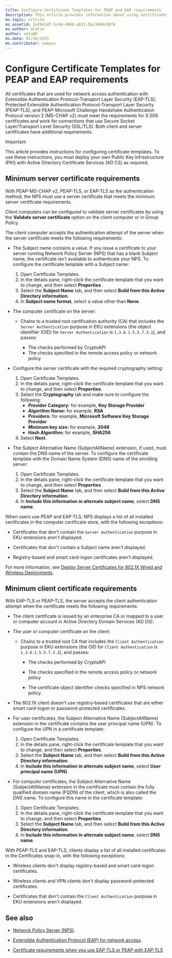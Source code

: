 ```yaml
---
title: Configure Certificate Templates for PEAP and EAP requirements
description: This article provides information about using certificates with Network Policy Server and Remote Access in Windows Server 2016.
ms.topic: article
ms.assetid: 2af0a1df-5c44-496b-ab11-5bc340dc96f0
ms.author: alalve
author: xelu86
ms.date: 01/16/2025
ms.contributor: samyun
---
```


# Configure Certificate Templates for PEAP and EAP requirements

All certificates that are used for network access authentication with Extensible Authentication Protocol-Transport Layer Security (EAP-TLS), Protected Extensible Authentication Protocol-Transport Layer Security (PEAP-TLS), and PEAP-Microsoft Challenge Handshake Authentication Protocol version 2 (MS-CHAP v2) must meet the requirements for X.509 certificates and work for connections that use Secure Socket Layer/Transport Level Security (SSL/TLS). Both client and server certificates have additional requirements.

> [!IMPORTANT]
> This article provides instructions for configuring certificate templates. To use these instructions, you must deploy your own Public Key Infrastructure (PKI) with Active Directory Certificate Services (AD CS) as required.

## Minimum server certificate requirements

With PEAP-MS-CHAP v2, PEAP-TLS, or EAP-TLS as the authentication method, the NPS must use a server certificate that meets the minimum server certificate requirements.

Client computers can be configured to validate server certificates by using the **Validate server certificate** option on the client computer or in Group Policy.

The client computer accepts the authentication attempt of the server when the server certificate meets the following requirements:

- The Subject name contains a value. If you issue a certificate to your server running Network Policy Server (NPS) that has a blank Subject name, the certificate isn't available to authenticate your NPS. To configure the certificate template with a Subject name:

  1. Open Certificate Templates.
  1. In the details pane, right-click the certificate template that you want to change, and then select **Properties** .
  1. Select the **Subject Name** tab, and then select **Build from this Active Directory information**.
  1. In **Subject name format**, select a value other than **None**.

- The computer certificate on the server:

  - Chains to a trusted root certification authority (CA) that includes the `Server Authentication` purpose in EKU extensions (the object identifier (OID) for `Server Authentication` is `1.3.6.1.5.5.7.3.1`), and passes:

    - The checks performed by CryptoAPI
    - The checks specified in the remote access policy or network policy

- Configure the server certificate with the required cryptography setting:

    1. Open Certificate Templates.
    1. In the details pane, right-click the certificate template that you want to change, and then select **Properties**.
    1. Select the **Cryptography** tab and make sure to configure the following:
       - **Provider Category:** for example, **Key Storage Provider**
       - **Algorithm Name:** for example, **RSA**
       - **Providers:** for example, **Microsoft Software Key Storage Provider**
       - **Minimum key size:** for example, **2048**
       - **Hash Algorithm:** for example, **SHA256**
    1. Select **Next**.

- The Subject Alternative Name (SubjectAltName) extension, if used, must contain the DNS name of the server. To configure the certificate template with the Domain Name System (DNS) name of the enrolling server:

  1. Open Certificate Templates.
  1. In the details pane, right-click the certificate template that you want to change, and then select **Properties** .
  1. Select the **Subject Name** tab, and then select **Build from this Active Directory information**.
  1. In **Include this information in alternate subject name**, select **DNS name**.

When users use PEAP and EAP-TLS, NPS displays a list of all installed certificates in the computer certificate store, with the following exceptions:

- Certificates that don't contain the `Server Authentication` purpose in EKU extensions aren't displayed.

- Certificates that don't contain a Subject name aren't displayed.

- Registry-based and smart card-logon certificates aren't displayed.

For more information, see [Deploy Server Certificates for 802.1X Wired and Wireless Deployments](../../core-network-guide/cncg/server-certs/deploy-server-certificates-for-802.1x-wired-and-wireless-deployments.md).

## Minimum client certificate requirements

With EAP-TLS or PEAP-TLS, the server accepts the client authentication attempt when the certificate meets the following requirements:

- The client certificate is issued by an enterprise CA or mapped to a user or computer account in Active Directory Domain Services (AD DS).

- The user or computer certificate on the client:

  - Chains to a trusted root CA that includes the `Client Authentication` purpose in EKU extensions (the OID for `Client Authentication` is `1.3.6.1.5.5.7.3.2`), and passes:
  
    - The checks performed by CryptoAPI

    - The checks specified in the remote access policy or network policy

    - The certificate object identifier checks specified in NPS network policy.

- The 802.1X client doesn't use registry-based certificates that are either smart card-logon or password-protected certificates.

- For user certificates, the Subject Alternative Name (SubjectAltName) extension in the certificate contains the user principal name (UPN). To configure the UPN in a certificate template:

  1. Open Certificate Templates.
  1. In the details pane, right-click the certificate template that you want to change, and then select **Properties**.
  1. Select the **Subject Name** tab, and then select **Build from this Active Directory information**.
  1. In **Include this information in alternate subject name**, select **User principal name (UPN)**.

- For computer certificates, the Subject Alternative Name (SubjectAltName) extension in the certificate must contain the fully qualified domain name (FQDN) of the client, which is also called the *DNS name*. To configure this name in the certificate template:

  1. Open Certificate Templates.
  1. In the details pane, right-click the certificate template that you want to change, and then select **Properties**.
  1. Select the **Subject Name** tab, and then select **Build from this Active Directory information**.
  1. In **Include this information in alternate subject name**, select **DNS name**.

With PEAP-TLS and EAP-TLS, clients display a list of all installed certificates in the Certificates snap-in, with the following exceptions:

- Wireless clients don't display registry-based and smart card-logon certificates.

- Wireless clients and VPN clients don't display password-protected certificates.

- Certificates that don't contain the `Client Authentication` purpose in EKU extensions aren't displayed.

## See also

- [Network Policy Server (NPS)](nps-top.md).

- [Extensible Authentication Protocol (EAP) for network access](/windows-server/networking/technologies/extensible-authentication-protocol/network-access).

- [Certificate requirements when you use EAP-TLS or PEAP with EAP-TLS](/troubleshoot/windows-server/networking/certificate-requirements-eap-tls-peap)
